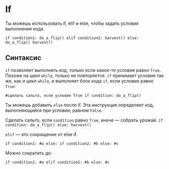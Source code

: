 # If
Ты можешь использовать if, elif и else, чтобы задать условия выполнения кода.

`if condition1:
	do_a_flip()
elif condition2:
	harvest()
else:
	do_a_flip()
	harvest()`

## Синтаксис
`if` позволяет выполнять код, только если какое-то условие равно `True`. Похоже на цикл `while`, только не повторяется.
`if` принимает условие так же, как и цикл `while`, и выполняет блок кода `if`, если условие равно `True`:

`#сделать сальто, если условие True
if condition:
	do_a_flip()`

Ты можешь добавить `else` после if. Эта инструкция определяет код, выполняющийся при условии, равном `False`.

Сделать сальто, если `condition` равно `True`, иначе — собрать урожай.
`if condition:
	do_a_flip()
else:
	harvest()`

`elif` — это сокращение от else if.

`if condition1:
	#a
else:
	if condition2:
		#b
	else:
		#c`

Можно сократить до:

`if condition1:
	#a
elif condition2:
	#b
else:
	#c`
